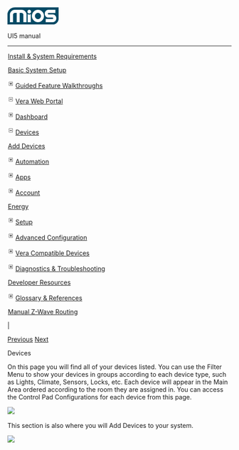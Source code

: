 ![](skins/mios/images/logo.png)

UI5 manual

  
---  
  
![](images/spacer.gif)[Install & System
Requirements](index.html#!docs5/installation_and_system_requirements_en_3Lite_all.md)

![](images/spacer.gif)[Basic System Setup ](index.html#!docs5/getting_started_en_3Lite_all.md)

![](skins/mios/images/plus.gif)[Guided Feature Walkthroughs
](features_en_3Lite_all.html)

![](skins/mios/images/minus.gif)[Vera Web
Portal](index.html#!docs5/web_portal_en_3Lite_all.md)

![](skins/mios/images/plus.gif)[Dashboard](index.html#!docs5/dashboard_en_3Lite_all.md)

![](skins/mios/images/minus.gif)[Devices](index.html#!docs5/devices_en_3Lite_all.md)

![](images/spacer.gif)[Add Devices](index.html#!docs5/add_devices_en_3Lite_all.md)

![](skins/mios/images/plus.gif)[Automation](index.html#!docs5/automation_en_3Lite_all.md)

![](skins/mios/images/plus.gif)[Apps](index.html#!docs5/apps_en_3Lite_all.md)

![](skins/mios/images/plus.gif)[Account](index.html#!docs5/account_en_3Lite_all.md)

![](images/spacer.gif)[Energy](index.html#!docs5/energy_en_3Lite_all.md)

![](skins/mios/images/plus.gif)[Setup](index.html#!docs5/setup_en_3Lite_all.md)

![](skins/mios/images/plus.gif)[Advanced
Configuration](index.html#!docs5/advanced_configuration_en_3Lite_all.md)

![](skins/mios/images/plus.gif)[Vera Compatible
Devices](index.html#!docs5/supported_hardware_en_3Lite_all.md)

![](skins/mios/images/plus.gif)[Diagnostics &
Troubleshooting](index.html#!docs5/troubleshooting_en_3Lite_all.md)

![](images/spacer.gif)[Developer Resources](index.html#!docs5/developers_en_3Lite_all.md)

![](skins/mios/images/plus.gif)[Glossary &
References](index.html#!docs5/reference_en_3Lite_all.md)

![](images/spacer.gif)[Manual Z-Wave Routing](index.html#!docs5/ManualRoute_en_3Lite_all.md)

|

[Previous](index.html#!docs5/dashboard_en_3Lite_all.html) [Next](add_devices_en_3Lite_all.md)

Devices

  
On this page you will find all of your devices listed. You can use the Filter
Menu to show your devices in groups according to each device type, such as
Lights, Climate, Sensors, Locks, etc.  Each device will appear in the Main
Area ordered according to the room they are assigned in. You can access the
Control Pad Configurations for each device from this page.  
  
![](/images/mios/devices-list.png)  
  
  
  
This section is also where you will Add Devices to your system.  
  
![](/images/mios/devices-add-device.png)  
  
  
  
  

  

